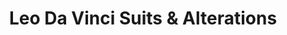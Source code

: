 ---
title: "Leo Da Vinci Suits & Alterations"
url: /mission-viejo/leo-da-vinci-suits-und-alterations/
shop: Schneiderei
---